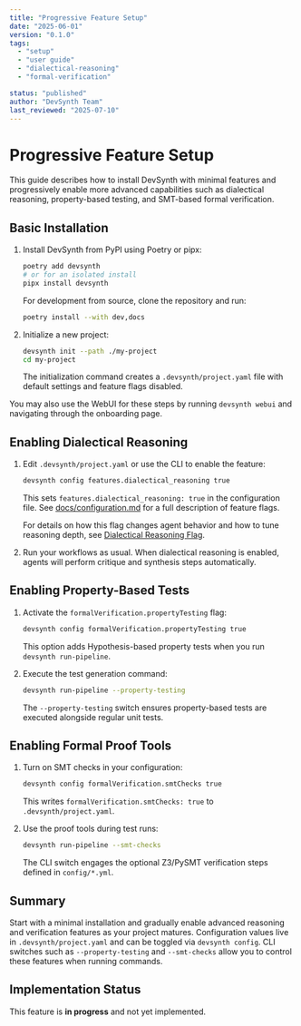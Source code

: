 ```yaml
---
title: "Progressive Feature Setup"
date: "2025-06-01"
version: "0.1.0"
tags:
  - "setup"
  - "user guide"
  - "dialectical-reasoning"
  - "formal-verification"

status: "published"
author: "DevSynth Team"
last_reviewed: "2025-07-10"
---
```


# Progressive Feature Setup

This guide describes how to install DevSynth with minimal features and progressively enable more advanced capabilities such as dialectical reasoning, property-based testing, and SMT-based formal verification.

## Basic Installation

1. Install DevSynth from PyPI using Poetry or pipx:


   ```bash
   poetry add devsynth
   # or for an isolated install
   pipx install devsynth
   ```

   For development from source, clone the repository and run:

   ```bash
   poetry install --with dev,docs
   ```

2. Initialize a new project:


   ```bash
   devsynth init --path ./my-project
   cd my-project
   ```

   The initialization command creates a `.devsynth/project.yaml` file with default settings and feature flags disabled.

You may also use the WebUI for these steps by running `devsynth webui` and navigating through the onboarding page.

## Enabling Dialectical Reasoning

1. Edit `.devsynth/project.yaml` or use the CLI to enable the feature:


   ```bash
   devsynth config features.dialectical_reasoning true
   ```

   This sets `features.dialectical_reasoning: true` in the configuration file. See [docs/configuration.md](../configuration.md) for a full description of feature flags.

   For details on how this flag changes agent behavior and how to tune reasoning depth, see [Dialectical Reasoning Flag](../architecture/dialectical_reasoning.md#dialectical-reasoning-flag).

2. Run your workflows as usual. When dialectical reasoning is enabled, agents will perform critique and synthesis steps automatically.


## Enabling Property-Based Tests

1. Activate the `formalVerification.propertyTesting` flag:


   ```bash
   devsynth config formalVerification.propertyTesting true
   ```

   This option adds Hypothesis-based property tests when you run `devsynth run-pipeline`.

2. Execute the test generation command:


   ```bash
   devsynth run-pipeline --property-testing
   ```

   The `--property-testing` switch ensures property-based tests are executed alongside regular unit tests.

## Enabling Formal Proof Tools

1. Turn on SMT checks in your configuration:


   ```bash
   devsynth config formalVerification.smtChecks true
   ```

   This writes `formalVerification.smtChecks: true` to `.devsynth/project.yaml`.

2. Use the proof tools during test runs:


   ```bash
   devsynth run-pipeline --smt-checks
   ```

   The CLI switch engages the optional Z3/PySMT verification steps defined in `config/*.yml`.

## Summary

Start with a minimal installation and gradually enable advanced reasoning and verification features as your project matures. Configuration values live in `.devsynth/project.yaml` and can be toggled via `devsynth config`. CLI switches such as `--property-testing` and `--smt-checks` allow you to control these features when running commands.

## Implementation Status

This feature is **in progress** and not yet implemented.
